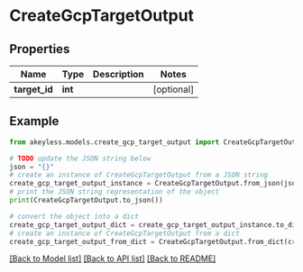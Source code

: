 # CreateGcpTargetOutput


## Properties

Name | Type | Description | Notes
------------ | ------------- | ------------- | -------------
**target_id** | **int** |  | [optional] 

## Example

```python
from akeyless.models.create_gcp_target_output import CreateGcpTargetOutput

# TODO update the JSON string below
json = "{}"
# create an instance of CreateGcpTargetOutput from a JSON string
create_gcp_target_output_instance = CreateGcpTargetOutput.from_json(json)
# print the JSON string representation of the object
print(CreateGcpTargetOutput.to_json())

# convert the object into a dict
create_gcp_target_output_dict = create_gcp_target_output_instance.to_dict()
# create an instance of CreateGcpTargetOutput from a dict
create_gcp_target_output_from_dict = CreateGcpTargetOutput.from_dict(create_gcp_target_output_dict)
```
[[Back to Model list]](../README.md#documentation-for-models) [[Back to API list]](../README.md#documentation-for-api-endpoints) [[Back to README]](../README.md)


